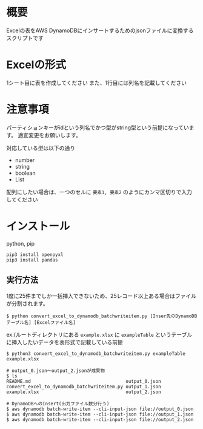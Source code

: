 # 概要

Excelの表をAWS DynamoDBにインサートするためのjsonファイルに変換するスクリプトです

# Excelの形式

1シート目に表を作成してください
また、1行目には列名を記載してください

# 注意事項

パーティションキーがidという列名でかつ型がstring型という前提になっています。
適宜変更をお願いします。

対応している型は以下の通り

- number
- string
- boolean
- List<string>

配列にしたい場合は、一つのセルに `要素1, 要素2` のようにカンマ区切りで入力してください

# インストール

python, pip

```
pip3 install openpyxl
pip3 install pandas
```

## 実行方法

1度に25件までしか一括挿入できないため、25レコード以上ある場合はファイルが分割されます。

```
$ python convert_excel_to_dynamodb_batchwriteitem.py [Inser先のDynamoDBテーブル名] [Excelファイル名]
```

ex.(ルートディレクトリにある `example.xlsx` に `exampleTable` というテーブルに挿入したいデータを表形式で記載している前提

```
$ python3 convert_excel_to_dynamodb_batchwriteitem.py exampleTable example.xlsx

# output_0.json〜output_2.jsonが成果物
$ ls
README.md                                   output_0.json
convert_excel_to_dynamodb_batchwriteitem.py output_1.json
example.xlsx                                output_2.json

# DynamoDBへのInsert(出力ファイル数分行う)
$ aws dynamodb batch-write-item --cli-input-json file://output_0.json
$ aws dynamodb batch-write-item --cli-input-json file://output_1.json
$ aws dynamodb batch-write-item --cli-input-json file://output_2.json
```
